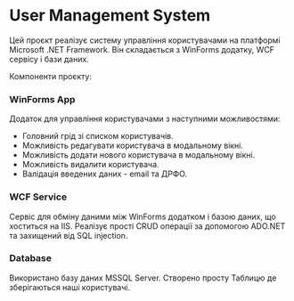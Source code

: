 # User Management System  
Цей проєкт реалізує систему управління користувачами на платформі Microsoft .NET Framework. Він складається з WinForms додатку, WCF сервісу і бази даних.

Компоненти проєкту:  
### WinForms App
Додаток для управління користувачами з наступними можливостями:
- Головний грід зі списком користувачів.  
- Можливість редагувати користувача в модальному вікні.  
- Можливість додати нового користувача в модальному вікні.  
- Можливість видалити користувача.
- Валідація введених даних - email та ДРФО.

### WCF Service  
Сервіс для обміну даними між WinForms додатком і базою даних, що хоститься на IIS. Реалізує прості CRUD операції за допомогою ADO.NET та захищений від SQL injection.

### Database
Використано базу даних MSSQL Server. Створено просту Таблицю де зберігаються наші користувачі.
